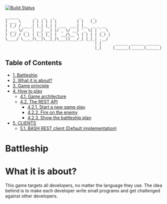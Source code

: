 [![Build Status](http://151.80.42.2:9990/buildStatus/icon?job=Battleship)](http://151.80.42.2:9990/job/Battleship/)  
    
    ______       _   _   _           _     _
    | ___ \     | | | | | |         | |   (_)
    | |_/ / __ _| |_| |_| | ___  ___| |__  _ _ __
    | ___ \/ _` | __| __| |/ _ \/ __| '_ \| | '_ \
    | |_/ / (_| | |_| |_| |  __/\__ \ | | | | |_) |
    \____/ \__,_|\__|\__|_|\___||___/_| |_|_| .__/
                                            | |      ______ ______ ______
                                            |_|     |______|______|______|

<div id="table-of-contents">
<h2>Table of Contents</h2>
<div id="text-table-of-contents">
<ul>
<li><a href="#sec-1">1. Battleship</a></li>
<li><a href="#sec-2">2. What it is about?</a></li>
<li><a href="#sec-3">3. Game principle</a></li>
<li><a href="#sec-4">4. How to play</a>
<ul>
<li><a href="#sec-4-1">4.1. Game architecture</a></li>
<li><a href="#sec-4-2">4.2. The REST API</a>
<ul>
<li><a href="#sec-4-2-1">4.2.1. Start a new game play</a></li>
<li><a href="#sec-4-2-2">4.2.2. Fire on the enemy</a></li>
<li><a href="#sec-4-2-3">4.2.3. Show the battleship plan</a></li>
</ul>
</li>
</ul>
</li>
<li><a href="#sec-5">5. CLIENTS</a>
<ul>
<li><a href="#sec-5-1">5.1. BASH REST client (Default implementation)</a></li>
</ul>
</li>
</ul>
</div>
</div>

# Battleship

# What it is about?

This game targets all developers, no  matter the language they use.
The idea behind is to make each developer write small programs and get challenged against other developers.

